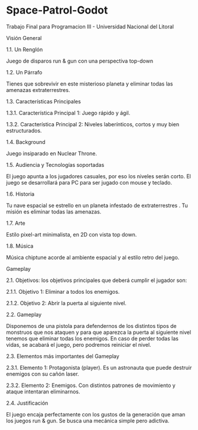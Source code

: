 ﻿# Space-Patrol-Godot

Trabajo Final para Programacion III - Universidad Nacional del Litoral

Visión General

1.1. Un Renglón

Juego de disparos run & gun con una perspectiva top-down

1.2. Un Párrafo

Tienes que sobrevivir en este misterioso planeta y eliminar todas las amenazas extraterrestres. 

1.3. Características Principales

1.3.1. Característica Principal 1: Juego rápido y ágil.

1.3.2. Característica Principal 2: Niveles laberínticos, cortos y muy bien estructurados.

1.4. Background

Juego insiparado en Nuclear Throne.

1.5. Audiencia y Tecnologías soportadas

El juego apunta a los jugadores casuales, por eso los niveles serán corto. El juego se desarrollará para PC para ser jugado con mouse y teclado.

1.6. Historia

Tu nave espacial se estrello en un planeta infestado de extraterrestres . Tu misión es eliminar todas las amenazas.

1.7. Arte

Estilo pixel-art minimalista, en 2D con vista top down.

1.8. Música

Música chiptune acorde al ambiente espacial y al estilo retro del juego.

Gameplay

2.1. Objetivos: los objetivos principales que deberá cumplir el jugador son:

2.1.1. Objetivo 1: Eliminar a todos los enemigos.

2.1.2. Objetivo 2: Abrir la puerta al siguiente nivel.

2.2. Gameplay

Disponemos de una pistola para defendernos de los distintos tipos de monstruos que nos ataquen y para que aparezca la puerta al siguiente nivel tenemos que eliminar todas los enemigos. En caso de perder todas las vidas, se acabará el juego, pero podremos reiniciar el nivel.

2.3. Elementos más importantes del Gameplay

2.3.1. Elemento 1: Protagonista (player). Es un astronauta que puede destruir enemigos con su cañón laser.

2.3.2. Elemento 2: Enemigos. Con distintos patrones de movimiento y ataque intentaran eliminarnos.

2.4. Justificación

El juego encaja perfectamente con los gustos de la generación que aman los juegos run & gun. Se busca una mecánica simple pero adictiva.
